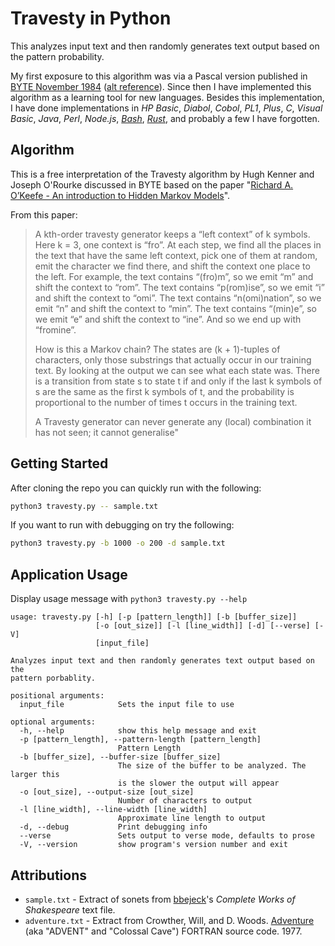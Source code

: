 # Travesty in Python

This analyzes input text and then randomly generates text output based on the
pattern probability.

My first exposure to this algorithm was via a Pascal version published in
[BYTE November 1984](https://www.scribd.com/doc/99613420/Travesty-in-Byte)
([alt reference](https://archive.org/stream/byte-magazine-1984-11/1984_11_BYTE_09-12_New_Chips#page/n129/mode/2up)).
Since then I have implemented this algorithm as a learning tool for new
languages. Besides this implementation, I have done implementations in
*HP Basic*,
*Diabol*,
*Cobol*,
*PL1*,
*Plus*,
*C*,
*Visual Basic*,
*Java*,
*Perl*,
*Node.js*,
[*Bash*](https://github.com/rodneyshupe/travestysh),
[*Rust*](https://github.com/rodneyshupe/travestyrs),
and probably a few I have forgotten.

## Algorithm

This is a free interpretation of the Travesty algorithm by Hugh Kenner and
Joseph O'Rourke discussed in BYTE based on the paper
"[Richard A. O’Keefe - An introduction to Hidden Markov Models](www.cs.otago.ac.nz/cosc348/hmm/hmm.pdf)".

From this paper:
> A kth-order travesty generator keeps a “left context” of k symbols. Here
> k = 3, one context is “fro”. At each step, we find all the places in the
> text that have the same left context, pick one of them at random, emit the
> character we find there, and shift the context one place to the left. For
> example, the text contains “(fro)m”, so we emit “m” and shift the context
> to “rom”. The text contains “p(rom)ise”, so we emit “i” and shift the
> context to “omi”. The text contains “n(omi)nation”, so we emit “n” and shift
> the context to “min”. The text contains “(min)e”, so we emit “e” and shift
> the context to “ine”. And so we end up with “fromine”.
>
> How is this a Markov chain? The states are (k + 1)-tuples of characters,
> only those substrings that actually occur in our training text. By looking
> at the output we can see what each state was. There is a transition from
> state s to state t if and only if the last k symbols of s are the same as
> the first k symbols of t, and the probability is proportional to the number
> of times t occurs in the training text.
>
> A Travesty generator can never generate any (local) combination it has not
> seen; it cannot generalise"

## Getting Started

After cloning the repo you can quickly run with the following:
```sh
python3 travesty.py -- sample.txt
```

If you want to run with debugging on try the following:
```sh
python3 travesty.py -b 1000 -o 200 -d sample.txt
```

## Application Usage

Display usage message with `python3 travesty.py --help`

```
usage: travesty.py [-h] [-p [pattern_length]] [-b [buffer_size]]
                   [-o [out_size]] [-l [line_width]] [-d] [--verse] [-V]
                   [input_file]

Analyzes input text and then randomly generates text output based on the
pattern porbablity.

positional arguments:
  input_file            Sets the input file to use

optional arguments:
  -h, --help            show this help message and exit
  -p [pattern_length], --pattern-length [pattern_length]
                        Pattern Length
  -b [buffer_size], --buffer-size [buffer_size]
                        The size of the buffer to be analyzed. The larger this
                        is the slower the output will appear
  -o [out_size], --output-size [out_size]
                        Number of characters to output
  -l [line_width], --line-width [line_width]
                        Approximate line length to output
  -d, --debug           Print debugging info
  --verse               Sets output to verse mode, defaults to prose
  -V, --version         show program's version number and exit
```

## Attributions
* `sample.txt` - Extract of sonets from
  [bbejeck](https://github.com/bbejeck/hadoop-algorithms/blob/master/src/shakespeare.txt)'s
  *Complete Works of Shakespeare* text file.
* `adventure.txt` - Extract from Crowther, Will, and D. Woods.
  [Adventure](http://mirror.ifarchive.org/if-archive/games/source/adv350-pdp10.tar.gz)
  (aka "ADVENT" and "Colossal Cave") FORTRAN source code. 1977.

